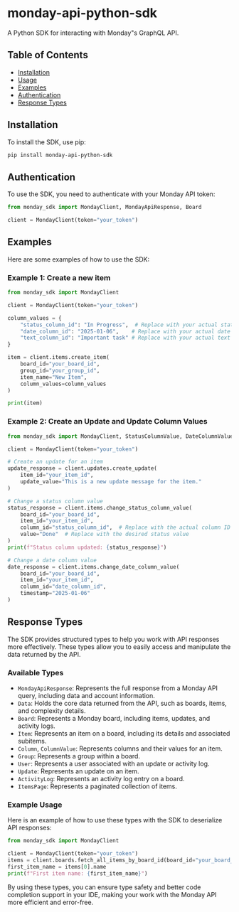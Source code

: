 # monday-api-python-sdk

A Python SDK for interacting with Monday"s GraphQL API.

## Table of Contents

- [Installation](#installation)
- [Usage](#usage)
- [Examples](#examples)
- [Authentication](#authentication)
- [Response Types](#response-types)

## Installation

To install the SDK, use pip:

```bash
pip install monday-api-python-sdk
```
## Authentication
To use the SDK, you need to authenticate with your Monday API token:

```python
from monday_sdk import MondayClient, MondayApiResponse, Board

client = MondayClient(token="your_token")
```

## Examples

Here are some examples of how to use the SDK:

### Example 1: Create a new item
```python
from monday_sdk import MondayClient

client = MondayClient(token="your_token")

column_values = {
    "status_column_id": "In Progress",  # Replace with your actual status column ID and value
    "date_column_id": "2025-01-06",    # Replace with your actual date column ID and date (YYYY-MM-DD format)
    "text_column_id": "Important task" # Replace with your actual text column ID and value
}

item = client.items.create_item(
    board_id="your_board_id", 
    group_id="your_group_id", 
    item_name="New Item", 
    column_values=column_values
)

print(item)
```
### Example 2: Create an Update and Update Column Values
```python
from monday_sdk import MondayClient, StatusColumnValue, DateColumnValue

client = MondayClient(token="your_token")

# Create an update for an item
update_response = client.updates.create_update(
    item_id="your_item_id",
    update_value="This is a new update message for the item."
)

# Change a status column value
status_response = client.items.change_status_column_value(
    board_id="your_board_id",
    item_id="your_item_id",
    column_id="status_column_id",  # Replace with the actual column ID
    value="Done"  # Replace with the desired status value
)
print(f"Status column updated: {status_response}")

# Change a date column value
date_response = client.items.change_date_column_value(
    board_id="your_board_id",
    item_id="your_item_id",
    column_id="date_column_id",
    timestamp="2025-01-06" 
)
```

## Response Types

The SDK provides structured types to help you work with API responses more effectively. These types allow you to easily access and manipulate the data returned by the API.

### Available Types

- `MondayApiResponse`: Represents the full response from a Monday API query, including data and account information.
- `Data`: Holds the core data returned from the API, such as boards, items, and complexity details.
- `Board`: Represents a Monday board, including items, updates, and activity logs.
- `Item`: Represents an item on a board, including its details and associated subitems.
- `Column`, `ColumnValue`: Represents columns and their values for an item.
- `Group`: Represents a group within a board.
- `User`: Represents a user associated with an update or activity log.
- `Update`: Represents an update on an item.
- `ActivityLog`: Represents an activity log entry on a board.
- `ItemsPage`: Represents a paginated collection of items.

### Example Usage

Here is an example of how to use these types with the SDK to deserialize API responses:
```python
from monday_sdk import MondayClient

client = MondayClient(token="your_token")
items = client.boards.fetch_all_items_by_board_id(board_id="your_board_id")
first_item_name = items[0].name
print(f"First item name: {first_item_name}")
```
By using these types, you can ensure type safety and better code completion support in your IDE, making your work with the Monday API more efficient and error-free.
